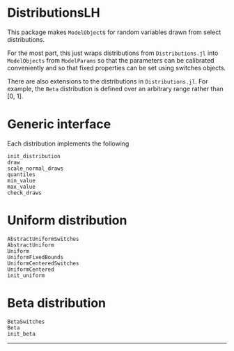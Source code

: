 # DistributionsLH

This package makes `ModelObject`s for random variables drawn from select distributions.

For the most part, this just wraps distributions from `Distributions.jl` into `ModelObjects` from `ModelParams` so that the parameters can be calibrated conveniently and so that fixed properties can be set using switches objects.

There are also extensions to the distributions in `Distributions.jl`. For example, the `Beta` distribution is defined over an arbitrary range rather than [0, 1].

# Generic interface

Each distribution implements the following

```@docs
init_distribution
draw
scale_normal_draws
quantiles
min_value
max_value
check_draws
```

# Uniform distribution

```@docs
AbstractUniformSwitches
AbstractUniform
Uniform
UniformFixedBounds
UniformCenteredSwitches
UniformCentered
init_uniform
```

# Beta distribution

```@docs
BetaSwitches
Beta
init_beta
```

--------------